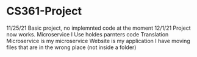 # CS361-Project
11/25/21
Basic project, no implemnted code at the moment
12/1/21
Project now works.
Microservice I Use holdes parnters code
Translation Microservice is my microservice
Website is my application
I have moving files that are in the wrong place (not inside a folder)
